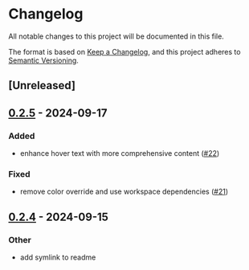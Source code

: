 # Changelog

All notable changes to this project will be documented in this file.

The format is based on [Keep a Changelog](https://keepachangelog.com/en/1.0.0/),
and this project adheres to [Semantic Versioning](https://semver.org/spec/v2.0.0.html).

## [Unreleased]

## [0.2.5](https://github.com/grievouz/egui_tracing/compare/egui_tracing-v0.2.4...egui_tracing-v0.2.5) - 2024-09-17

### Added

- enhance hover text with more comprehensive content ([#22](https://github.com/grievouz/egui_tracing/pull/22))

### Fixed

- remove color override and use workspace dependencies ([#21](https://github.com/grievouz/egui_tracing/pull/21))

## [0.2.4](https://github.com/grievouz/egui_tracing/compare/egui_tracing-v0.2.3...egui_tracing-v0.2.4) - 2024-09-15

### Other

- add symlink to readme
